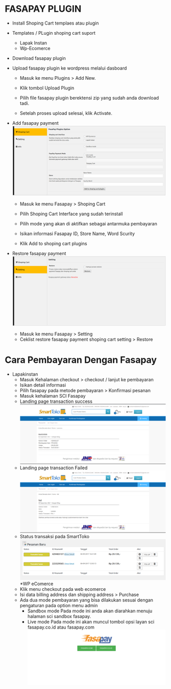 FASAPAY PLUGIN
=============

* Install Shoping Cart templaes atau plugin
* Templates / PLugin shoping cart suport
   * Lapak Instan
   * Wp-Ecomerce
* Download fasapay plugin
* Upload fasapay plugin ke wordpress melalui dasboard
  * Masuk ke menu Plugins > Add New.

  * Klik tombol Upload Plugin
  
  * Pilih file fasapay plugin berektensi zip yang sudah anda download tadi.

  * Setelah proses upload selesai, klik Activate.

* Add fasapay payment
![GitHub Logo](/images/capture_sci.png)
  * Masuk ke menu Fasapay > Shoping Cart

  * Pilih Shoping Cart Interface yang sudah terinstall
  
  * Pilih mode yang akan di aktifkan sebagai antarmuka pembayaran

  * Isikan informasi Fasapay ID, Store Name, Word Scurity

  * Klik Add to shoping cart plugins
* Restore fasapay payment
![GitHub Logo](/images/capture_setting.png)
  * Masuk ke menu Fasapay > Setting
  * Ceklist restore fasapay payment shoping cart setting > Restore

Cara Pembayaran Dengan Fasapay
=============
* Lapakinstan
    * Masuk Kehalaman checkout > checkout / lanjut ke pembayaran
    * Isikan detail informasi
    * Pilih fasapay pada metode pembayaran > Konfirmasi pesanan
    * Masuk kehalaman SCI Fasapay
    * Landing page transaction success
![GitHub Logo](/images/capture_success.png)
    * Landing page transaction Failed
![GitHub Logo](/images/capture_failed.png)
    * Status transaksi pada SmartToko 
![GitHub Logo](/images/capture_status.png)
*WP eComerce
    * Klik menu checkout pada web ecomerce
    * Isi data billing address dan shipping address > Purchase
    * Ada dua mode pembayaran yang bisa dilakukan sesuai dengan pengaturan pada option menu admin
        * Sandbox mode
          Pada mode ini anda akan diarahkan menuju halaman sci sandbox fasapay.
        * Live mode
          Pada mode ini akan muncul tombol opsi layan sci fasapay.co.id atau fasapay.com
          ![GitHub Logo](/images/capture_live_Mode.png)